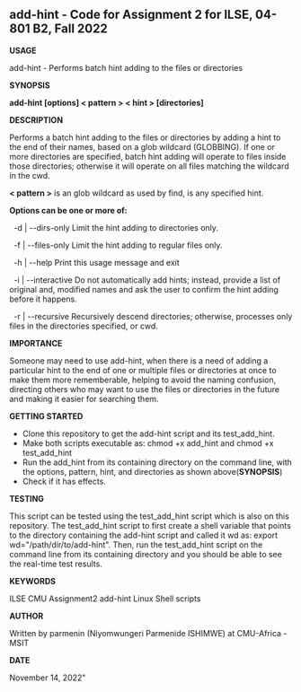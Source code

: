 ## add-hint - Code for Assignment 2 for ILSE, 04-801 B2, Fall 2022
    
__USAGE__

add-hint - Performs batch hint adding to the files or directories


__SYNOPSIS__

__add-hint [options] < pattern > < hint > [directories]__
    


__DESCRIPTION__
    
Performs a batch hint adding to the files or directories by adding a hint to the end of their names, based on a glob wildcard (GLOBBING). If one or more directories are specified, batch hint adding will operate to files inside those directories; otherwise it will operate on all files matching the wildcard in the cwd.


__< pattern >__ is an glob wildcard as used by find, <hint> is any specified hint.
    



__Options can be one or more of:__
    

&nbsp; -d | --dirs-only          Limit the hint adding to directories only.
    
&nbsp; -f | --files-only         Limit the hint adding to regular files only.
    
&nbsp; -h | --help               Print this usage message and exit
    
&nbsp; -i | --interactive        Do not automatically add hints; instead, provide a list of original and, 
                                 modified names and ask the user to confirm the hint adding before it happens.
    
&nbsp; -r | --recursive          Recursively descend directories; otherwise,
                                 processes only files in the directories specified, or cwd.
    


__IMPORTANCE__

Someone may need to use add-hint, when there is a need of adding a particular hint to the end of one or multiple files or directories at once to make them more rememberable, helping to avoid the naming confusion, directing others who may want to use the files or directories in the future and making it easier for searching them.



__GETTING STARTED__

- Clone this repository to get the add-hint script and its test_add_hint.
- Make both scripts executable as: chmod +x add_hint and chmod +x test_add_hint
- Run the add_hint from its containing directory on the command line, with the options, pattern, hint, and directories as shown above(__SYNOPSIS__)
- Check if it has effects.



__TESTING__

This script can be tested using the test_add_hint script which is also on this repository. The test_add_hint script to first create a shell variable that points to the directory containing the add-hint script and called it wd as: export wd="/path/dir/to/add-hint". Then, run the test_add_hint script on the command line from its containing directory and you should be able to see the real-time test results.
    


 __KEYWORDS__

   ILSE          CMU              Assignment2               add-hint               Linux           Shell scripts



  __AUTHOR__
    
 Written by parmenin (Niyomwungeri Parmenide ISHIMWE) at CMU-Africa - MSIT 
    

    
 __DATE__
    
 November 14, 2022" 
